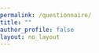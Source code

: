 ```yaml
---
permalink: /questionnaire/
title: ""
author_profile: false
layout: no_layout
---
```

<html>

<head>
  	<meta charset="UTF-8">
  	<script language="javascript" type="text/javascript" src="/assets/questionnaire/libraries/p5.js"></script>
  	<script language="javascript" type="text/javascript" src="/assets/questionnaire/sketch.js"></script>
  	<style> body {padding: 0; margin: 0;} </style>
</head>

<body>
</body>

</html>
